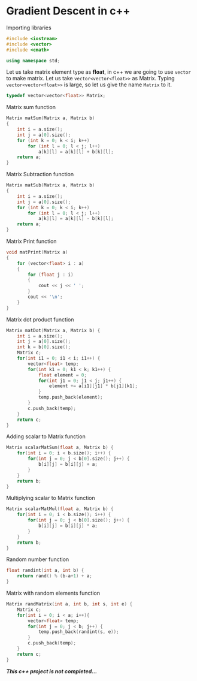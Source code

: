 # Gradient Descent in c++
Importing libraries
```c++
#include <iostream>
#include <vector>
#include <cmath>
```
```c++
using namespace std;
```
Let us take matrix element type as **float**, in c++ we are going to use `vector` to make matrix. Let us take `vector<vector<float>>` as Matrix. Typing `vector<vector<float>>` is large, so let us give the name `Matrix` to it.
```c++
typedef vector<vector<float>> Matrix;
```
Matrix sum function
```c++
Matrix matSum(Matrix a, Matrix b)
{
    int i = a.size();
    int j = a[0].size();
    for (int k = 0; k < i; k++)
        for (int l = 0; l < j; l++)
            a[k][l] = a[k][l] + b[k][l];
    return a;
}
```
Matrix Subtraction function
```c++
Matrix matSub(Matrix a, Matrix b)
{
    int i = a.size();
    int j = a[0].size();
    for (int k = 0; k < i; k++)
        for (int l = 0; l < j; l++)
            a[k][l] = a[k][l] - b[k][l];
    return a;
}
```
Matrix Print function
```c++
void matPrint(Matrix a)
{
    for (vector<float> i : a)
    {
        for (float j : i)
        {
            cout << j << ' ';
        }
        cout << '\n';
    }
}
```
Matrix dot product function
```c++
Matrix matDot(Matrix a, Matrix b) {
    int i = a.size();
    int j = a[0].size();
    int k = b[0].size();
    Matrix c;
    for(int i1 = 0; i1 < i; i1++) {
        vector<float> temp;
        for(int k1 = 0; k1 < k; k1++) {
            float element = 0;
            for(int j1 = 0; j1 < j; j1++) {
                element += a[i1][j1] * b[j1][k1];
            }
            temp.push_back(element);
        }
        c.push_back(temp);
    }
    return c;
}
```
Adding scalar to Matrix function
```c++
Matrix scalarMatSum(float a, Matrix b) {
    for(int i = 0; i < b.size(); i++) {
        for(int j = 0; j < b[0].size(); j++) {
            b[i][j] = b[i][j] + a;
        }
    }
    return b;
}
```
Multiplying scalar to Matrix function
```c++
Matrix scalarMatMul(float a, Matrix b) {
    for(int i = 0; i < b.size(); i++) {
        for(int j = 0; j < b[0].size(); j++) {
            b[i][j] = b[i][j] * a;
        }
    }
    return b;
}
```
Random number function
```c++
float randint(int a, int b) {
    return rand() % (b-a+1) + a;
}
```
Matrix with random elements function
```c++
Matrix randMatrix(int a, int b, int s, int e) {
    Matrix c;
    for(int i = 0; i < a; i++){
        vector<float> temp;
        for(int j = 0; j < b; j++) {
            temp.push_back(randint(s, e));
        }
        c.push_back(temp);
    }
    return c;
}
```
***This c++ project is not completed...***
